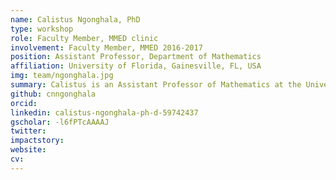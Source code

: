 ```yaml
---
name: Calistus Ngonghala, PhD
type: workshop
role: Faculty Member, MMED clinic
involvement: Faculty Member, MMED 2016-2017
position: Assistant Professor, Department of Mathematics
affiliation: University of Florida, Gainesville, FL, USA
img: team/ngonghala.jpg
summary: Calistus is an Assistant Professor of Mathematics at the University of Florida in Gainesville, FL, USA. He was an MMED participant in 2010 and joined the Workshop Faculty in 2016.
github: cnngonghala
orcid:
linkedin: calistus-ngonghala-ph-d-59742437
gscholar: -l6fPTcAAAAJ
twitter:
impactstory:
website:
cv:
---
```

